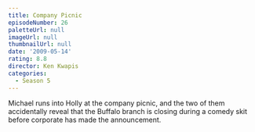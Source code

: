 ```yaml
---
title: Company Picnic
episodeNumber: 26
paletteUrl: null
imageUrl: null
thumbnailUrl: null
date: '2009-05-14'
rating: 8.8
director: Ken Kwapis
categories:
  - Season 5
---
```


Michael runs into Holly at the company picnic, and the two of them accidentally reveal that the Buffalo branch is closing during a comedy skit before corporate has made the announcement.